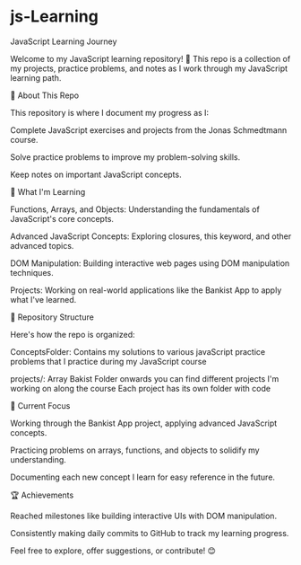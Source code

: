# js-Learning


JavaScript Learning Journey

Welcome to my JavaScript learning repository! 🚀 This repo is a collection of my projects, practice problems, and notes as I work through my JavaScript learning path.

📖 About This Repo

This repository is where I document my progress as I:

Complete JavaScript exercises and projects from the Jonas Schmedtmann course.

Solve practice problems to improve my problem-solving skills.

Keep notes on important JavaScript concepts.


📝 What I'm Learning

Functions, Arrays, and Objects: Understanding the fundamentals of JavaScript's core concepts.

Advanced JavaScript Concepts: Exploring closures, this keyword, and other advanced topics.

DOM Manipulation: Building interactive web pages using DOM manipulation techniques.

Projects: Working on real-world applications like the Bankist App to apply what I've learned.


📂 Repository Structure

Here's how the repo is organized:

ConceptsFolder: Contains my solutions to various javaScript practice problems that I practice during my JavaScript course

projects/: Array Bakist Folder onwards you can find  different projects I'm working on along the course Each project has its own folder with code




🚀 Current Focus

Working through the Bankist App project, applying advanced JavaScript concepts.

Practicing problems on arrays, functions, and objects to solidify my understanding.

Documenting each new concept I learn for easy reference in the future.


🏆 Achievements

Reached milestones like building interactive UIs with DOM manipulation.

Consistently making daily commits to GitHub to track my learning progress.


Feel free to explore, offer suggestions, or contribute! 😊





 
